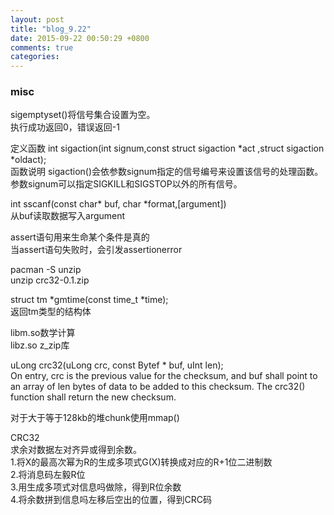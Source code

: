 ```yaml
---  
layout: post  
title: "blog_9.22"  
date: 2015-09-22 00:50:29 +0800  
comments: true  
categories:   
---  
```

  
### misc  
sigemptyset()将信号集合设置为空。  
执行成功返回0，错误返回-1  
  
定义函数 int sigaction(int signum,const struct sigaction *act ,struct sigaction *oldact);  
函数说明 sigaction()会依参数signum指定的信号编号来设置该信号的处理函数。参数signum可以指定SIGKILL和SIGSTOP以外的所有信号。  
  
int sscanf(const char* buf, char *format,[argument])  
从buf读取数据写入argument  
  
assert语句用来生命某个条件是真的  
当assert语句失败时，会引发assertionerror  
  
pacman -S unzip  
unzip crc32-0.1.zip  
  
struct tm *gmtime(const time_t *time);  
返回tm类型的结构体  
  
libm.so数学计算  
libz.so	z_zip库  
  
uLong crc32(uLong crc, const Bytef * buf, uInt len);  
On entry, crc is the previous value for the checksum, and buf shall point to an array of len bytes of data to be added to this checksum. The crc32() function shall return the new checksum.  
  
对于大于等于128kb的堆chunk使用mmap()  
  
CRC32  
求余对数据左对齐异或得到余数。  
1.将X的最高次幂为R的生成多项式G(X)转换成对应的R+1位二进制数  
2.将消息码左毅R位  
3.用生成多项式对信息吗做除，得到R位余数  
4.将余数拼到信息吗左移后空出的位置，得到CRC码  
  
  
  
  
  
  
  
